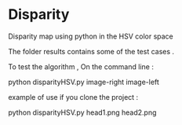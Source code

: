 # Disparity
Disparity map using python in the HSV color space


The folder results contains some of the test cases .

To test the algorithm , On the command line :

python disparityHSV.py image-right image-left

example of use if you clone the project  :

python disparityHSV.py head1.png head2.png
